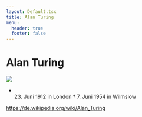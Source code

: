 ```yaml
---
layout: Default.tsx
title: Alan Turing
menu:
  header: true
  footer: false
---
```


# Alan Turing

![](/media/images/alanturing.webp)

-
  23. Juni 1912 in London † 7. Juni 1954 in Wilmslow

<https://de.wikipedia.org/wiki/Alan_Turing>

